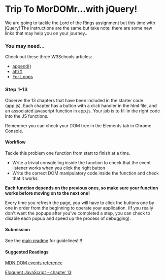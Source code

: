 # Trip To MorDOMr...with jQuery!

We are going to tackle the Lord of the Rings assignment but this time with jQuery! The instructions are the same but take note: there are some new links that may help you on your journey...

### You may need...

Check out these three W3Schools articles:

- [append()](https://www.w3schools.com/jquery/html_append.asp)
- [attr()](https://www.w3schools.com/jquery/html_attr.asp)
- [For Loops](https://www.w3schools.com/js/js_loop_for.asp)

### Step 1-13

Observe the 13 chapters that have been included in the starter code (app.js). Each chapter has a button with a click handler in the html file, and an associated javascript function in app.js. Your job is to fill in the right code into the JS functions.

Remember you can check your DOM tree in the Elements tab in Chrome Console.

#### **Workflow**

Tackle this problem one function from start to finish at a time.

* Write a trivial console.log inside the function to check that the event listener works when you click the right button
* Write the correct DOM manipulatory code inside the function and check that it works

**Each function depends on the previous ones, so make sure your function works before moving on to the next one!**

Every time you refresh the page, you will have to click the buttons one by one in order from the beginning to operate your application. (If you really don't want the popups after you've completed a step, you can check to disable each popup and speed up the process of debugging).

#### **Submission**

See the [main readme](https://github.com/ga-students/FEWD-NYC-1.17.18) for guidelines!!!!

#### **Suggested Readings**

[MDN DOM events reference](https://developer.mozilla.org/en-US/docs/Web/Events)

[Eloquent JavaScript - chapter 13](http://eloquentjavascript.net/13_dom.html)
